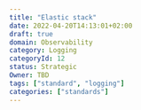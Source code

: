 ```yaml
---
title: "Elastic stack"
date: 2022-04-20T14:13:01+02:00
draft: true
domain: Observability
category: Logging
categoryId: 12
status: Strategic
Owner: TBD
tags: ["standard", "logging"]
categories: ["standards"]
---
```

